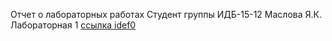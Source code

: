 Отчет о лабораторных работах
Студент группы ИДБ-15-12 Маслова Я.К.
Лабораторная 1
[ссылка idef0](http://127.0.0.1:49820/)
